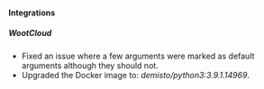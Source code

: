 
#### Integrations
##### WootCloud
- Fixed an issue where a few arguments were marked as default arguments although they should not.
- Upgraded the Docker image to: *demisto/python3:3.9.1.14969*.

